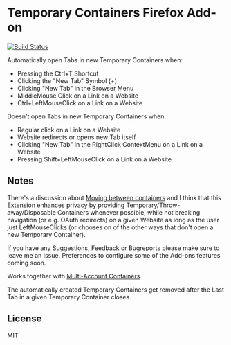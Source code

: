 # Temporary Containers Firefox Add-on

[![Build Status](https://travis-ci.org/stoically/firefox-add-on-temporary-containers.svg?branch=master)](https://travis-ci.org/stoically/firefox-add-on-temporary-containers)

Automatically open Tabs in new Temporary Containers when:
* Pressing the Ctrl+T Shortcut
* Clicking the "New Tab" Symbol (+)
* Clicking "New Tab" in the Browser Menu
* MiddleMouse Click on a Link on a Website
* Ctrl+LeftMouseClick on a Link on a Website

Doesn't open Tabs in new Temporary Containers when:
* Regular click on a Link on a Website
* Website redirects or opens new Tab itself
* Clicking "New Tab" in the RightClick ContextMenu on a Link on a Website
* Pressing Shift+LeftMouseClick on a Link on a Website


## Notes

There's a discussion about [Moving between containers](https://github.com/mozilla/multi-account-containers/wiki/Moving-between-containers) and I think that this Extension enhances privacy by providing Temporary/Throw-away/Disposable Containers whenever possible, while not breaking navigation (or e.g. OAuth redirects) on a given Website as long as the user just LeftMouseClicks (or chooses on of the other ways that don't open a new Temporary Container).

If you have any Suggestions, Feedback or Bugreports please make sure to leave me an Issue. Preferences to configure some of the Add-ons features coming soon.

Works together with [Multi-Account Containers](https://github.com/mozilla/multi-account-containers).

The automatically created Temporary Containers get removed after the Last Tab in a given Temporary Container closes.


## License

MIT
